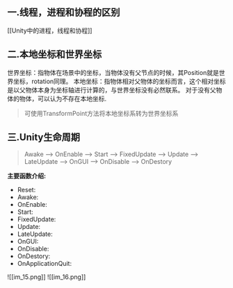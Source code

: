 ## 一.线程，进程和协程的区别

[[Unity中的进程，线程和协程]]

## 二.本地坐标和世界坐标

世界坐标：指物体在场景中的坐标，当物体没有父节点的时候，其Position就是世界坐标，rotation同理。
本地坐标：指物体相对父物体的坐标而言，这个相对坐标是以父物体本身为坐标轴进行计算的，与世界坐标没有必然联系。 对于没有父物体的物体，可以认为不存在本地坐标.

>可使用TransformPoint方法将本地坐标系转为世界坐标系

## 三.Unity生命周期

>Awake --> OnEnable --> Start --> FixedUpdate --> Update --> LateUpdate --> OnGUI --> OnDisable --> OnDestory

**主要函数介绍:**

+ Reset:
+ Awake:
+ OnEnable:
+ Start:
+ FixedUpdate:
+ Update:
+ LateUpdate:
+ OnGUI:
+ OnDisable:
+ OnDestory:
+ OnApplicationQuit:

![[im_15.png]]
![[im_16.png]]